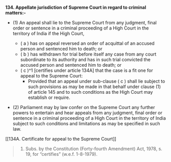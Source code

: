 **134. Appellate jurisdiction of Supreme Court in regard to criminal matters:-** 
- (1) An appeal shall lie to the Supreme Court from any judgment, final order or sentence in a criminal proceeding of a High Court in the territory of India if the High Court,
	- ( a ) has on appeal reversed an order of acquittal of an accused person and sentenced him to death; or
	- ( b ) has withdrawn for trial before itself any case from any court subordinate to its authority and has in such trial convicted the accused person and sentenced him to death; or
	- ( c )^1 [certifies under article 134A] that the case is a fit one for appeal to the Supreme Court:
		- Provided that an appeal under sub-clause ( c ) shall lie subject to such provisions as may be made in that behalf under clause (1) of article 145 and to such conditions as the High Court may establish or require.

- (2) Parliament may by law confer on the Supreme Court any further powers to entertain and hear appeals from any judgment, final order or sentence in a criminal proceeding of a High Court in the territory of India subject to such conditions and limitations as may be specified in such law.

[[134A. Certificate for appeal to the Supreme Court]]

>1. Subs. by the Constitution (Forty-fourth Amendment) Act, 1978, s. 19, for “certifies” (w.e.f. 1-8-1979).